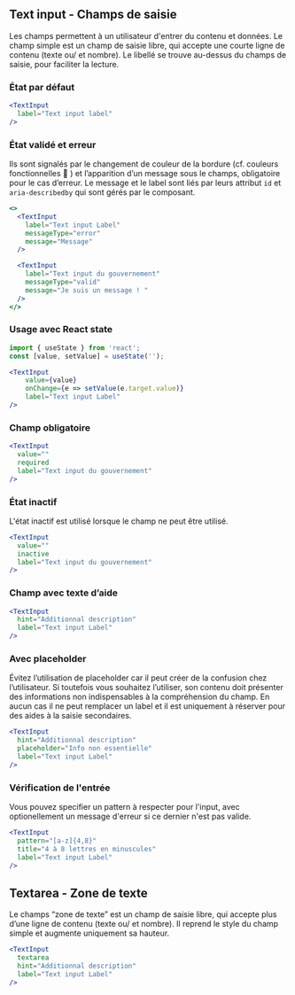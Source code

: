 ## Text input - Champs de saisie
Les champs permettent à un utilisateur d'entrer du contenu et données.
Le champ simple est un champ de saisie libre, qui accepte une courte ligne de contenu (texte ou/ et nombre). Le libellé se trouve au-dessus du champs de saisie, pour faciliter la lecture.

### État par défaut

```jsx
<TextInput
  label="Text input label"
/>
```

### État validé et erreur

Ils sont signalés par le changement de couleur de la bordure (cf. couleurs fonctionnelles 🔗 ) et l’apparition d’un message sous le champs, obligatoire pour le cas d’erreur.
Le message et le label sont liés par leurs attribut `id` et `aria-describedby` qui sont gérés par le composant.

```jsx
<>
  <TextInput
    label="Text input Label"
    messageType="error"
    message="Message"
  />

  <TextInput
    label="Text input du gouvernement"
    messageType="valid"
    message="Je suis un message ! "
  />
</>
```

### Usage avec React state

```jsx
import { useState } from 'react';
const [value, setValue] = useState('');

<TextInput
    value={value}
    onChange={e => setValue(e.target.value)}
    label="Text input Label"
/>
```

### Champ obligatoire

```jsx
<TextInput 
  value=""
  required
  label="Text input du gouvernement"
/>
```

### État inactif

L'état inactif est utilisé lorsque le champ ne peut être utilisé.

```jsx
<TextInput 
  value=""
  inactive
  label="Text input du gouvernement"
/>
```

### Champ avec texte d’aide

```jsx
<TextInput
  hint="Additionnal description"
  label="Text input Label"
/>
```

### Avec placeholder
Évitez l’utilisation de placeholder car il peut créer de la confusion chez l’utilisateur. 
Si toutefois vous souhaitez l’utiliser, son contenu doit présenter des informations non indispensables à la compréhension du champ. 
En aucun cas il ne peut remplacer un label et il est uniquement à réserver pour des aides à la saisie secondaires.

```jsx
<TextInput
  hint="Additionnal description"
  placeholder="Info non essentielle"
  label="Text input Label"
/>
```

### Vérification de l'entrée
Vous pouvez specifier un pattern à respecter pour l'input, avec optionellement un message d'erreur si ce dernier n'est pas valide.

```jsx
<TextInput
  pattern="[a-z]{4,8}" 
  title="4 à 8 lettres en minuscules"
  label="Text input Label"
/>
```

## Textarea - Zone de texte
Le champs “zone de texte” est un champ de saisie libre, qui accepte plus d’une ligne de contenu (texte ou/ et nombre). Il reprend le style du champ simple et augmente uniquement sa hauteur.

```jsx
<TextInput
  textarea
  hint="Additionnal description"
  label="Text input Label"
/>
```

